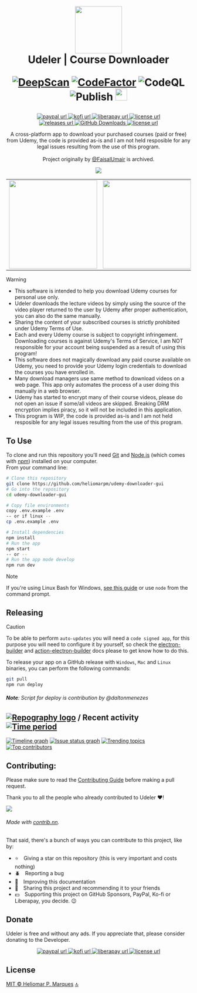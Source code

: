 <span id="top"></span>
<h1 align="center">
  <img src="https://user-images.githubusercontent.com/13087389/126053559-d4c7d080-0ad3-4deb-83dd-2a52b209e5f2.png" width="128" />
  <br> Udeler | Course Downloader

  [![DeepScan](https://deepscan.io/api/teams/19612/projects/23071/branches/688725/badge/grade.svg)](https://deepscan.io/dashboard#view=project&tid=19612&pid=23071&bid=688725)
  [![CodeFactor](https://www.codefactor.io/repository/github/heliomarpm/udemy-downloader-gui/badge)](https://www.codefactor.io/repository/github/heliomarpm/udemy-downloader-gui) ![CodeQL](https://github.com/heliomarpm/udemy-downloader-gui/actions/workflows/codeql-analysis.yml/badge.svg) ![Publish](https://github.com/heliomarpm/udemy-downloader-gui/actions/workflows/publish.yml/badge.svg) <a href="https://navto.me/heliomarpm" target="_blank"><img src="https://navto.me/assets/navigatetome-brand.png" width="32"/></a>

</h1>

<p align="center">
  <!-- PixMe -->
  <!-- <a href="https://www.pixme.bio/heliomarpm" target="_blank" rel="noopener noreferrer">
    <img alt="pixme url" src="https://img.shields.io/badge/donate%20on-pixme-1C1E26?style=for-the-badge&labelColor=1C1E26&color=28f4f4"/>
  </a> -->
  <!-- PayPal -->
  <a href="https://bit.ly/paypal-udeler" target="_blank" rel="noopener noreferrer">
    <img alt="paypal url" src="https://img.shields.io/badge/donate%20on-paypal-1C1E26?style=for-the-badge&labelColor=1C1E26&color=0475fe"/>
  </a>
  <!-- Ko-fi -->
  <a href="https://ko-fi.com/heliomarpm" target="_blank" rel="noopener noreferrer">
    <img alt="kofi url" src="https://img.shields.io/badge/kofi-1C1E26?style=for-the-badge&labelColor=1C1E26&color=ff5f5f"/>
  </a>
  <!-- LiberaPay -->  
  <a href="https://liberapay.com/heliomarpm" target="_blank" rel="noopener noreferrer">
     <img alt="liberapay url" src="https://img.shields.io/badge/liberapay-1C1E26?style=for-the-badge&labelColor=1C1E26&color=f6c915"/>
  </a>
	  <!-- GitHub Sponsors -->
  <a href="https://github.com/sponsors/heliomarpm" target="_blank" rel="noopener noreferrer">
    <img alt="license url" src="https://img.shields.io/badge/GitHub%20-Sponsor-1C1E26?style=for-the-badge&labelColor=1C1E26&color=db61a2"/>
  </a> 
	<br>
  <!-- Version -->
  <a href="https://github.com/heliomarpm/udemy-downloader-gui/releases" target="_blank" rel="noopener noreferrer">
     <img alt="releases url" src="https://img.shields.io/github/v/release/heliomarpm/udemy-downloader-gui?style=for-the-badge&labelColor=1C1E26&color=2ea043"/>
  </a>
  <!-- Downloads -->
  <a href="https://github.com/heliomarpm/udemy-downloader-gui/releases" target="_blank" rel="noopener noreferrer">
    <img alt="GitHub Downloads" src="https://img.shields.io/github/downloads/heliomarpm/udemy-downloader-gui/total?style=for-the-badge&labelColor=1C1E26&color=2ea043">
  </a>
  <!-- Issues -->
  <!-- <a href="https://github.com/heliomarpm/udemy-downloader-gui/issues?q=is%3Aissue+is%3Aopen+sort%3Aupdated-desc" target="_blank">
    <img alt="GitHub issues" src="https://img.shields.io/github/issues/heliomarpm/udemy-downloader-gui?style=for-the-badge&labelColor=1C1E26">
  </a> -->
  <!-- License -->
  <a href="https://github.com/heliomarpm/udemy-downloader-gui/blob/master/LICENSE" target="_blank" rel="noopener noreferrer">
    <img alt="license url" src="https://img.shields.io/badge/license%20-MIT-1C1E26?style=for-the-badge&labelColor=1C1E26&color=61ffca"/>
  </a>
</p>

<div align="center">
	
  A cross-platform app to download your purchased courses (paid or free) from Udemy, the code is provided as-is and I am not held resposible for any legal issues resulting from the use of this program.<br>  
  Project originally by [@FaisalUmair](https://github.com/FaisalUmair/udemy-downloader-gui) is archived.<br>
  
  ![](https://i.imgur.com/nsaAgDU.gif)

  <table border=0 cellspacing=0 celspadding=0>
  <tr>
    <td><img src="https://user-images.githubusercontent.com/13087389/126054264-48caf1f5-472f-44b0-991a-145c9169a2c3.png" width="240px"/></td>
    <td><img src="https://user-images.githubusercontent.com/13087389/126054265-4a343a67-803a-4400-b196-090864fbc1eb.png" width="240px"/></td>
    <td><img src="https://user-images.githubusercontent.com/13087389/126076966-57f318ae-c9ee-4948-862f-87fae4502290.png" width="240px"/></td>
  </tr>
  </table>  
</div>


> [!WARNING]
> * This software is intended to help you download Udemy courses for personal use only. 
> * Udeler downloads the lecture videos by simply using the source of the video player returned to the user by Udemy after proper authentication, you can also do the same manually. 
> * Sharing the content of your subscribed courses is strictly prohibited under Udemy Terms of Use.  
> * Each and every Udemy course is subject to copyright infringement. Downloading courses is against Udemy's Terms of Service, I am NOT responsible for your account being suspended as a result of using this program!
> * This software does not magically download any paid course available on Udemy, you need to provide your Udemy login credentials to download the courses you have enrolled in. 
> * Many download managers use same method to download videos on a web page. This app only automates the process of a user doing this manually in a web browser.
> * Udemy has started to encrypt many of their course videos, please do not open an issue if some/all videos are skipped. Breaking DRM encryption implies piracy, so it will not be included in this application.
> * This program is WIP, the code is provided as-is and I am not held resposible for any legal issues resulting from the use of this program.


## To Use

To clone and run this repository you'll need [Git](https://git-scm.com) and [Node.js](https://nodejs.org/en/download/) (which comes with [npm](http://npmjs.com)) installed on your computer. \
From your command line:

```bash
# Clone this repository
git clone https://github.com/heliomarpm/udemy-downloader-gui
# Go into the repository
cd udemy-downloader-gui

# Copy file environments
copy .env.example .env
-- or if linux --
cp .env.example .env

# Install dependencies
npm install
# Run the app
npm start
-- or --
# Run the app mode develop
npm run dev
```

> [!NOTE]
> If you're using Linux Bash for Windows, [see this guide](https://www.howtogeek.com/261575/how-to-run-graphical-linux-desktop-applications-from-windows-10s-bash-shell/) or use `node` from the command prompt.


## Releasing

> [!CAUTION]
> To be able to perform `auto-updates` you will need a `code signed app`, for this purpose you will need to configure it by yourself, so check the [electron-builder](https://www.electron.build/code-signing) and [action-electron-builder](https://github.com/samuelmeuli/action-electron-builder#code-signing) docs please to get know how to do this.

To release your app on a GitHub release with `Windows`, `Mac` and `Linux` binaries, you can perform the following commands:

```bash
git pull
npm run deploy
```

###### **Note**: Script for deploy is contribution by @daltonmenezes

## [![Repography logo](https://images.repography.com/logo.svg)](https://repography.com) / Recent activity [![Time period](https://images.repography.com/52680464/heliomarpm/udemy-downloader-gui/recent-activity/y07E94GgUZZthzcrKMmW0GjONkUSnFxjetJxoZvwC_A/syRnMFBABLrEXfXXb4Sif2bTt2LuB4UdVpVtIk1uqKg_badge.svg)](https://repography.com)
[![Timeline graph](https://images.repography.com/52680464/heliomarpm/udemy-downloader-gui/recent-activity/y07E94GgUZZthzcrKMmW0GjONkUSnFxjetJxoZvwC_A/syRnMFBABLrEXfXXb4Sif2bTt2LuB4UdVpVtIk1uqKg_timeline.svg)](https://github.com/heliomarpm/udemy-downloader-gui/commits)
[![Issue status graph](https://images.repography.com/52680464/heliomarpm/udemy-downloader-gui/recent-activity/y07E94GgUZZthzcrKMmW0GjONkUSnFxjetJxoZvwC_A/syRnMFBABLrEXfXXb4Sif2bTt2LuB4UdVpVtIk1uqKg_issues.svg)](https://github.com/heliomarpm/udemy-downloader-gui/issues)
[![Trending topics](https://images.repography.com/52680464/heliomarpm/udemy-downloader-gui/recent-activity/y07E94GgUZZthzcrKMmW0GjONkUSnFxjetJxoZvwC_A/syRnMFBABLrEXfXXb4Sif2bTt2LuB4UdVpVtIk1uqKg_words.svg)](https://github.com/heliomarpm/udemy-downloader-gui/commits)
[![Top contributors](https://images.repography.com/52680464/heliomarpm/udemy-downloader-gui/recent-activity/y07E94GgUZZthzcrKMmW0GjONkUSnFxjetJxoZvwC_A/syRnMFBABLrEXfXXb4Sif2bTt2LuB4UdVpVtIk1uqKg_users.svg)](https://github.com/heliomarpm/udemy-downloader-gui/graphs/contributors)


## Contributing:

Please make sure to read the [Contributing Guide](https://github.com/heliomarpm/udemy-downloader-gui/blob/master/docs/CONTRIBUTING.md) before making a pull request.

Thank you to all the people who already contributed to Udeler ❤️!

<a href="https://github.com/heliomarpm/udemy-downloader-gui/graphs/contributors" target="_blank">
  <img src="https://contrib.nn.ci/api?repo=heliomarpm/udemy-downloader-gui&no_bot=true" />
<!--   <img src="https://contrib.rocks/image?repo=heliomarpm/udemy-downloader-gui" /> -->
</a>

<!-- ###### Made with [contrib.rocks](https://contrib.rocks). -->
###### Made with [contrib.nn](https://contrib.nn.ci).

That said, there's a bunch of ways you can contribute to this project, like by:

- :star: Giving a star on this repository (this is very important and costs nothing)
- :beetle: Reporting a bug
- :page_facing_up: Improving this documentation
- :rotating_light: Sharing this project and recommending it to your friends
- :dollar: Supporting this project on GitHub Sponsors, PayPal, Ko-fi or Liberapay, you decide. 😉

## Donate

Udeler is free and without any ads. If you appreciate that, please consider donating to the Developer.

<p align="center">
  <!-- PixMe -->
  <!-- <a href="https://www.pixme.bio/heliomarpm" target="_blank" rel="noopener noreferrer">
    <img alt="pixme url" src="https://img.shields.io/badge/donate%20on-pixme-1C1E26?style=for-the-badge&labelColor=1C1E26&color=28f4f4"/>
  </a> -->
  <!-- PayPal -->
  <a href="https://bit.ly/paypal-udeler" target="_blank" rel="noopener noreferrer">
    <img alt="paypal url" src="https://img.shields.io/badge/donate%20on-paypal-1C1E26?style=for-the-badge&labelColor=1C1E26&color=0475fe"/>
  </a>
  <!-- Ko-fi -->
  <a href="https://ko-fi.com/heliomarpm" target="_blank" rel="noopener noreferrer">
    <img alt="kofi url" src="https://img.shields.io/badge/kofi-1C1E26?style=for-the-badge&labelColor=1C1E26&color=ff5f5f"/>
  </a>
  <!-- LiberaPay -->  
  <a href="https://liberapay.com/heliomarpm" target="_blank" rel="noopener noreferrer">
     <img alt="liberapay url" src="https://img.shields.io/badge/liberapay-1C1E26?style=for-the-badge&labelColor=1C1E26&color=f6c915"/>
  </a>  
  <!-- GitHub Sponsors -->
  <a href="https://github.com/sponsors/heliomarpm" target="_blank" rel="noopener noreferrer">
    <img alt="license url" src="https://img.shields.io/badge/GitHub%20-Sponsor-1C1E26?style=for-the-badge&labelColor=1C1E26&color=db61a2"/>
  </a>
</p>

## License

[MIT © Heliomar P. Marques](https://github.com/heliomarpm/udemy-downloader-gui/blob/master/LICENSE) <a href="#top">🔝</a>
